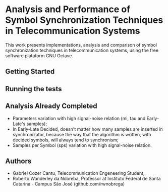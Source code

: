 # Analysis and Performance of Symbol Synchronization Techniques in Telecommunication Systems
This work presents implementations, analysis and comparison of symbol synchronization techniques in telecommunication systems, using the free software plataform GNU Octave.

## Getting Started

## Running the tests
 
## Analysis Already Completed
- Parameters variation with high signal-noise relation (mi, tau and Early-Late's samples);
- In Early-Late Decided, doesn't matter how many samples are inserted in synchronizator, because the way that the algorithm is written, with decided symbols, will always tend to synchronism;
- Samples per Symbol (sps) variation with high signal-noise relation.

## Authors
- Gabriel Cozer Cantu, Telecommunication Engeneering Student;
- Roberto Wanderley da Nóbreba, Professor at Instituto Federal de Santa Catarina - Campus São José (github.com/rwnobrega)

